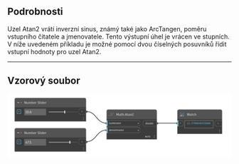 ## Podrobnosti
Uzel Atan2 vrátí inverzní sinus, známý také jako ArcTangen, poměru vstupního čitatele a jmenovatele. Tento výstupní úhel je vrácen ve stupních. V níže uvedeném příkladu je možné pomocí dvou číselných posuvníků řídit vstupní hodnoty pro uzel Atan2.
___
## Vzorový soubor

![Atan2](./DSCore.Math.Atan2_img.jpg)

